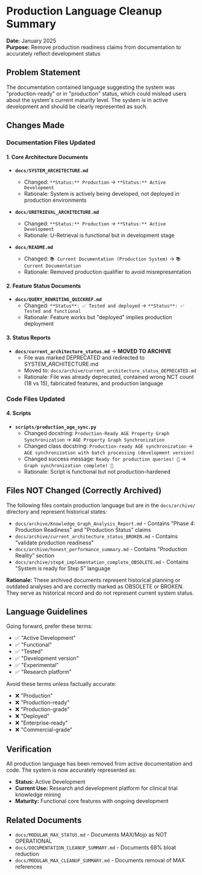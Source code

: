 # Production Language Cleanup Summary

**Date:** January 2025  
**Purpose:** Remove production readiness claims from documentation to accurately reflect development status

## Problem Statement

The documentation contained language suggesting the system was "production-ready" or in "production" status, which could mislead users about the system's current maturity level. The system is in active development and should be clearly represented as such.

## Changes Made

### Documentation Files Updated

#### 1. Core Architecture Documents
- **`docs/SYSTEM_ARCHITECTURE.md`**
  - Changed: `**Status:** Production` → `**Status:** Active Development`
  - Rationale: System is actively being developed, not deployed in production environments

- **`docs/URETRIEVAL_ARCHITECTURE.md`**
  - Changed: `**Status:** Production` → `**Status:** Active Development`
  - Rationale: U-Retrieval is functional but in development stage

- **`docs/README.md`**
  - Changed: `📚 Current Documentation (Production System)` → `📚 Current Documentation`
  - Rationale: Removed production qualifier to avoid misrepresentation

#### 2. Feature Status Documents
- **`docs/QUERY_REWRITING_QUICKREF.md`**
  - Changed: `**Status**: ✅ Tested and deployed` → `**Status**: ✅ Tested and functional`
  - Rationale: Feature works but "deployed" implies production deployment

#### 3. Status Reports
- **`docs/current_architecture_status.md`** → **MOVED TO ARCHIVE**
  - File was marked DEPRECATED and redirected to SYSTEM_ARCHITECTURE.md
  - Moved to: `docs/archive/current_architecture_status_DEPRECATED.md`
  - Rationale: File was already deprecated, contained wrong NCT count (18 vs 15), fabricated features, and production language

### Code Files Updated

#### 4. Scripts
- **`scripts/production_age_sync.py`**
  - Changed docstring: `Production-Ready AGE Property Graph Synchronization` → `AGE Property Graph Synchronization`
  - Changed class docstring: `Production-ready AGE synchronization` → `AGE synchronization with batch processing (development version)`
  - Changed success message: `Ready for production queries! 🚀` → `Graph synchronization complete! 🚀`
  - Rationale: Script is functional but not production-hardened

## Files NOT Changed (Correctly Archived)

The following files contain production language but are in the `docs/archive/` directory and represent historical states:
- `docs/archive/Knowledge_Graph_Analysis_Report.md` - Contains "Phase 4: Production Readiness" and "Production Status" claims
- `docs/archive/current_architecture_status_BROKEN.md` - Contains "validate production readiness"
- `docs/archive/honest_performance_summary.md` - Contains "Production Reality" section
- `docs/archive/step4_implementation_complete_OBSOLETE.md` - Contains "System is ready for Step 5" language

**Rationale:** These archived documents represent historical planning or outdated analyses and are correctly marked as OBSOLETE or BROKEN. They serve as historical record and do not represent current system status.

## Language Guidelines

Going forward, prefer these terms:
- ✅ "Active Development"
- ✅ "Functional"
- ✅ "Tested"
- ✅ "Development version"
- ✅ "Experimental"
- ✅ "Research platform"

Avoid these terms unless factually accurate:
- ❌ "Production"
- ❌ "Production-ready"
- ❌ "Production-grade"
- ❌ "Deployed"
- ❌ "Enterprise-ready"
- ❌ "Commercial-grade"

## Verification

All production language has been removed from active documentation and code. The system is now accurately represented as:
- **Status:** Active Development
- **Current Use:** Research and development platform for clinical trial knowledge mining
- **Maturity:** Functional core features with ongoing development

## Related Documents
- `docs/MODULAR_MAX_STATUS.md` - Documents MAX/Mojo as NOT OPERATIONAL
- `docs/DOCUMENTATION_CLEANUP_SUMMARY.md` - Documents 68% bloat reduction
- `docs/MODULAR_MAX_CLEANUP_SUMMARY.md` - Documents removal of MAX references
